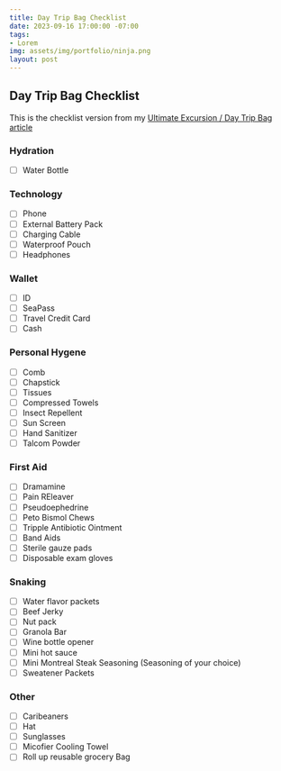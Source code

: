 ```yaml
---
title: Day Trip Bag Checklist
date: 2023-09-16 17:00:00 -07:00
tags:
- Lorem
img: assets/img/portfolio/ninja.png
layout: post
---
```


## Day Trip Bag Checklist
This is the checklist version from my [Ultimate Excursion / Day Trip Bag article](https://mikehathaway.com/2023/09/08/cruise-day-bag.html)

### Hydration
- [ ] Water Bottle

### Technology
- [ ] Phone
- [ ] External Battery Pack
- [ ] Charging Cable
- [ ] Waterproof Pouch
- [ ] Headphones

### Wallet
- [ ] ID
- [ ] SeaPass
- [ ] Travel Credit Card
- [ ] Cash

### Personal Hygene
- [ ] Comb
- [ ] Chapstick
- [ ] Tissues
- [ ] Compressed Towels
- [ ] Insect Repellent
- [ ] Sun Screen
- [ ] Hand Sanitizer
- [ ] Talcom Powder

### First Aid
- [ ] Dramamine
- [ ] Pain REleaver
- [ ] Pseudoephedrine
- [ ] Peto Bismol Chews
- [ ] Tripple Antibiotic Ointment
- [ ] Band Aids
- [ ] Sterile gauze pads
- [ ] Disposable exam gloves

### Snaking
- [ ] Water flavor packets
- [ ] Beef Jerky
- [ ] Nut pack
- [ ] Granola Bar
- [ ] Wine bottle opener
- [ ] Mini hot sauce
- [ ] Mini Montreal Steak Seasoning (Seasoning of your choice)
- [ ] Sweatener Packets

### Other
- [ ] Caribeaners
- [ ] Hat
- [ ] Sunglasses
- [ ] Micofier Cooling Towel
- [ ] Roll up reusable grocery Bag